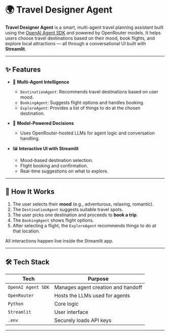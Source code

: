 # 🌍 Travel Designer Agent

**Travel Designer Agent** is a smart, multi-agent travel planning assistant built using the [OpenAI Agent SDK](https://openai.com/blog/assistants-api) and powered by OpenRouter models. It helps users choose travel destinations based on their mood, book flights, and explore local attractions — all through a conversational UI built with **Streamlit**.

---

## ✨ Features

- 🤖 **Multi-Agent Intelligence**
  - `DestinationAgent`: Recommends travel destinations based on user mood.
  - `BookingAgent`: Suggests flight options and handles booking.
  - `ExploreAgent`: Provides a list of things to do at the chosen destination.

- 🧠 **Model-Powered Decisions**
  - Uses OpenRouter-hosted LLMs for agent logic and conversation handling.

- 🖼️ **Interactive UI with Streamlit**
  - Mood-based destination selection.
  - Flight booking and confirmation.
  - Real-time suggestions on what to explore.

---

## 🚀 How It Works

1. The user selects their **mood** (e.g., adventurous, relaxing, romantic).
2. The `DestinationAgent` suggests suitable travel spots.
3. The user picks one destination and proceeds to **book a trip**.
4. The `BookingAgent` shows flight options.
5. After selecting a flight, the `ExploreAgent` recommends things to do at that location.

All interactions happen live inside the Streamlit app.

---

## 🛠️ Tech Stack

| Tech           | Purpose                                 |
|----------------|------------------------------------------|
| `OpenAI Agent SDK` | Manages agent creation and handoff      |
| `OpenRouter`   | Hosts the LLMs used for agents           |
| `Python`       | Core logic                               |
| `Streamlit`    | User interface                           |
| `.env`         | Securely loads API keys                  |

---


